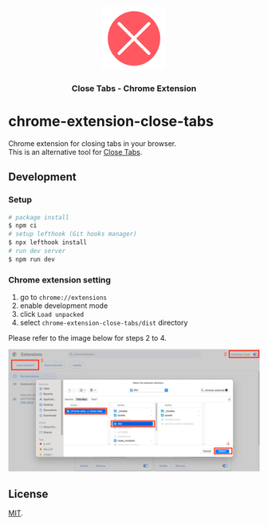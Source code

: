 <div align="center">
  <img src="./assets/icons/icon128.png">
  <h3>Close Tabs - Chrome Extension</h3>
</div>

# chrome-extension-close-tabs

Chrome extension for closing tabs in your browser.   
This is an alternative tool for [Close Tabs](https://chromewebstore.google.com/detail/close-tabs/gadafnnkijfmbbmeielphlapddbmgbgo?hl=ja).

## Development

### Setup

```bash
# package install
$ npm ci
# setup lefthook (Git hooks manager)
$ npx lefthook install
# run dev server
$ npm run dev
```

### Chrome extension setting

1. go to `chrome://extensions`
2. enable development mode
3. click `Load unpacked`
4. select `chrome-extension-close-tabs/dist` directory

Please refer to the image below for steps 2 to 4.

![step 2~4](./assets/images/setup-chrome-extension.png)

## License

[MIT](LICENSE).

